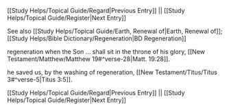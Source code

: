 [[Study Helps/Topical Guide/Regard|Previous Entry]]  ||  [[Study Helps/Topical Guide/Register|Next Entry]]

 See also [[Study Helps/Topical Guide/Earth, Renewal of|Earth, Renewal of]]; [[Study Helps/Bible Dictionary/Regeneration|BD Regeneration]]

 regeneration when the Son ... shall sit in the throne of his glory, [[New Testament/Matthew/Matthew 19#^verse-28|Matt. 19:28]].

 he saved us, by the washing of regeneration, [[New Testament/Titus/Titus 3#^verse-5|Titus 3:5]].

[[Study Helps/Topical Guide/Regard|Previous Entry]]  ||  [[Study Helps/Topical Guide/Register|Next Entry]]
